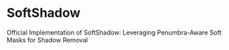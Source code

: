 # SoftShadow
Official Implementation of SoftShadow: Leveraging Penumbra-Aware Soft Masks for Shadow Removal
